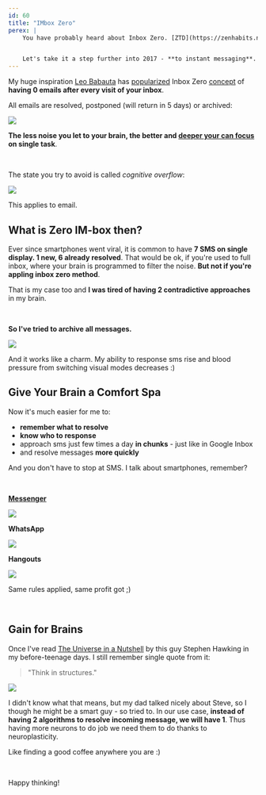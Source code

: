 ```yaml
---
id: 60
title: "IMbox Zero"
perex: |
    You have probably heard about Inbox Zero. [ZTD](https://zenhabits.net/zen-to-done-ztd-the-ultimate-simple-productivity-system) technique, **to keep your email inbox clean and your brain well rested**.


    Let's take it a step further into 2017 - **to instant messaging**.
---
```


My huge inspiration [Leo Babauta](https://zenhabits.net) has [popularized](https://zenhabits.net/email-zen-clear-out-your-inbox) Inbox Zero [concept](https://zenhabits.net/email-sanity) of **having 0 emails after every visit of your inbox**.

All emails are resolved, postponed (will return in 5 days) or archived:

<img src="/assets/images/posts/2017/imbox-zero/inbox.png" class="img-thumbnail">


**The less noise you let to your brain, the better and [deeper your can focus](/blog/2017/09/25/3-non-it-books-that-help-you-to-become-better-programmer/#deep-work-by-cal-newport) on single task**.

<br>

The state you try to avoid is called *cognitive overflow*:

<img src="/assets/images/posts/2017/imbox-zero/full-inbox.jpg" class="img-thumbnail">


This applies to email.


## What is Zero IM-box then?

Ever since smartphones went viral, it is common to have **7 SMS on single display. 1 new, 6 already resolved**.
That would be ok, if you're used to full inbox, where your brain is programmed to filter the noise. **But not if you're appling inbox zero method**.

That is my case too and **I was tired of having 2 contradictive approaches** in my brain.

<br>

**So I've tried to archive all messages.**

<img src="/assets/images/posts/2017/imbox-zero/sms.png" class="img-thumbnail col-md-4">

And it works like a charm. My ability to response sms rise and blood pressure from switching visual modes decreases :)


## Give Your Brain a Comfort Spa

Now it's much easier for me to:

- **remember what to resolve**
- **know who to response**
- approach sms just few times a day **in chunks** - just like in Google Inbox
- and resolve messages **more quickly**


And you don't have to stop at SMS. I talk about smartphones, remember?

<br>


**[Messenger](https://messenger.com)**

<img src="/assets/images/posts/2017/imbox-zero/messenger.png" class="img-thumbnail">

<br>

**WhatsApp**

<img src="/assets/images/posts/2017/imbox-zero/whatsapp.png" class="img-thumbnail col-md-4">

<br>

**Hangouts**

<img src="/assets/images/posts/2017/imbox-zero/hangouts.png" class="img-thumbnail col-md-4">



Same rules applied, same profit got ;)


<br>


## Gain for Brains

Once I've read [The Universe in a Nutshell](https://en.wikipedia.org/wiki/The_Universe_in_a_Nutshell) by this guy Stephen Hawking in my before-teenage days. I still remember single quote from it:

<blockquote class="blockquote">
    "Think in structures."
</blockquote>

<img src="/assets/images/posts/2017/imbox-zero/universe.jpg" class="img-thumbnail">


I didn't know what that means, but my dad talked nicely about Steve, so I though he might be a smart guy - so tried to. In our use case, **instead of having 2 algorithms to resolve incoming message, we will have 1**. Thus having more neurons to do job we need them to do thanks to neuroplasticity.

Like finding a good coffee anywhere you are :)

<br>

Happy thinking!

